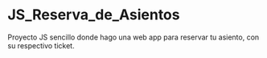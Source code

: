 # JS_Reserva_de_Asientos
Proyecto JS sencillo donde hago una web app para reservar tu asiento, con su respectivo ticket.
